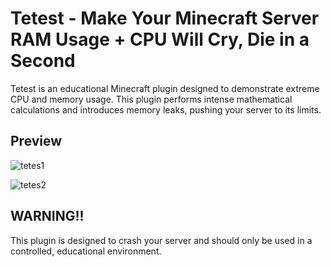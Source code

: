 # Tetest - Make Your Minecraft Server RAM Usage + CPU Will Cry, Die in a Second

Tetest is an educational Minecraft plugin designed to demonstrate extreme CPU and memory usage. This plugin performs intense mathematical calculations and introduces memory leaks, pushing your server to its limits.

## Preview

![tetes1](https://github.com/user-attachments/assets/93e21cad-a27d-48ba-82f7-99ce02b7ba60)

![tetes2](https://github.com/user-attachments/assets/723cd713-0d52-49ad-8f70-22cc1e2372e2)

## WARNING!!
This plugin is designed to crash your server and should only be used in a controlled, educational environment.
